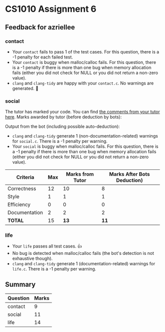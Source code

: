 # CS1010 Assignment 6
## Feedback for azriellee
### contact
- Your `contact` fails to pass 1 of the test cases. For this question, there is a -1 penalty for each failed test.
- Your `contact` is buggy when malloc/calloc fails. For this question, there is a -1 penalty if there is more than one bug when memory allocation fails (either you did not check for NULL or you did not return a non-zero value).
- `clang` and `clang-tidy` are happy with your `contact.c`. No warnings are generated. :confetti_ball:
### social
The tutor has marked your code. You can find [the comments from your tutor here](https://www.github.com/nus-cs1010-2122-s1/as06-azriellee/commit/aa9e2e22b4aa3580da554ba86ade3fe66c40d134). Marks awarded by tutor (before deduction by bots):

Output from the bot (including possible auto-deduction):
- `clang` and `clang-tidy` generate 1 (non-documentation-related) warnings for `social.c`. There is a -1 penalty per warning.
- Your `social` is buggy when malloc/calloc fails. For this question, there is a -1 penalty if there is more than one bug when memory allocation fails (either you did not check for NULL or you did not return a non-zero value).

| Criteria | Max | Marks from Tutor | Marks After Bots Deduction) |
| ----------|-----|-----------|---|
| Correctness | 12 | 10 | 8 |
| Style | 1 | 1 | 1 |
| Efficiency | 0 | 0 | 0 |
| Documentation | 2 | 2 | 2 |
| **TOTAL** | 15 | **13** | **11**|
### life
- Your `life` passes all test cases. :thumbsup:
- No bug is detected when malloc/calloc fails (the bot's detection is not exhaustive though).
- `clang` and `clang-tidy` generate 1 (documentation-related) warnings for `life.c`. There is a -1 penalty per warning.
## Summary
| Question | Marks |
|----------|-------|
| contact | 9 |
| social | 11 |
| life | 14 |
